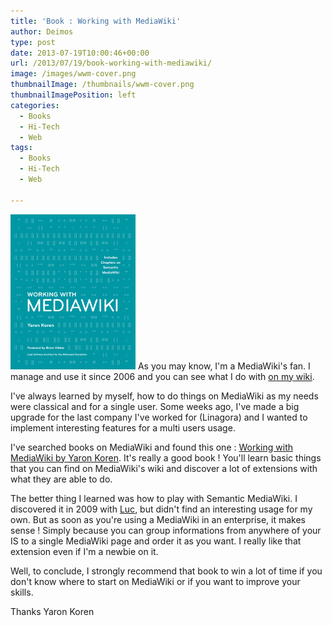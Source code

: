 ```yaml
---
title: 'Book : Working with MediaWiki'
author: Deimos
type: post
date: 2013-07-19T10:00:46+00:00
url: /2013/07/19/book-working-with-mediawiki/
image: /images/wwm-cover.png
thumbnailImage: /thumbnails/wwm-cover.png
thumbnailImagePosition: left
categories:
  - Books
  - Hi-Tech
  - Web
tags:
  - Books
  - Hi-Tech
  - Web

---
```

![wwm-cover](/images/wwm-cover.png)
As you may know, I'm a MediaWiki's fan. I manage and use it since 2006 and you can see what I do with [on my wiki](http://wiki.deimos.fr).

I've always learned by myself, how to do things on MediaWiki as my needs were classical and for a single user. Some weeks ago, I've made a big upgrade for the last company I've worked for (Linagora) and I wanted to implement interesting features for a multi users usage.

I've searched books on MediaWiki and found this one : [Working with MediaWiki by Yaron Koren](http://workingwithmediawiki.com/). It's really a good book ! You'll learn basic things that you can find on MediaWiki's wiki and discover a lot of extensions with what they are able to do.

The better thing I learned was how to play with Semantic MediaWiki. I discovered it in 2009 with [Luc](https://twitter.com/lstep), but didn't find an interesting usage for my own. But as soon as you're using a MediaWiki in an enterprise, it makes sense ! Simply because you can group informations from anywhere of your IS to a single MediaWiki page and order it as you want. I really like that extension even if I'm a newbie on it.

Well, to conclude, I strongly recommend that book to win a lot of time if you don't know where to start on MediaWiki or if you want to improve your skills.

Thanks Yaron Koren